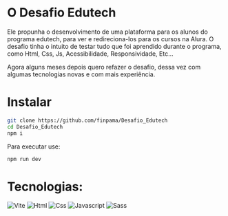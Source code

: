 # O Desafio Edutech
Ele propunha o desenvolvimento de uma plataforma para os alunos do programa edutech, para ver e redireciona-los para os cursos na Alura. O desafio tinha o intuito de testar tudo que foi aprendido durante o programa, como Html, Css, Js, Acessibilidade, Responsividade, Etc...

Agora alguns meses depois quero refazer o desafio, dessa vez com algumas tecnologias novas e com mais experiência.

# Instalar
```bash
git clone https://github.com/finpama/Desafio_Edutech
cd Desafio_Edutech
npm i

```
Para executar use:
```bash
npm run dev

```

# Tecnologias:
![Vite](https://img.shields.io/badge/Vite-ae00ff?style=for-the-badge&logo=vite&logoColor=white)
![Html](https://img.shields.io/badge/HTML5-E34F26?style=for-the-badge&logo=html5&logoColor=white)
![Css](https://img.shields.io/badge/CSS3-1572B6?style=for-the-badge&logo=css3&logoColor=white)
![Javascript](https://img.shields.io/badge/JavaScript-F7DF1E?style=for-the-badge&logo=javascript&logoColor=black)
![Sass](https://img.shields.io/badge/Sass-CC6699?style=for-the-badge&logo=sass&logoColor=white)